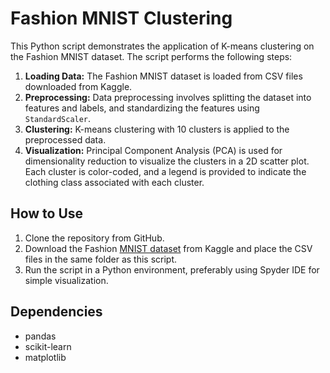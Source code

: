 # Fashion MNIST Clustering

This Python script demonstrates the application of K-means clustering on the Fashion MNIST dataset. The script performs the following steps:

1. **Loading Data:** The Fashion MNIST dataset is loaded from CSV files downloaded from Kaggle.
2. **Preprocessing:** Data preprocessing involves splitting the dataset into features and labels, and standardizing the features using `StandardScaler`.
3. **Clustering:** K-means clustering with 10 clusters is applied to the preprocessed data.
4. **Visualization:** Principal Component Analysis (PCA) is used for dimensionality reduction to visualize the clusters in a 2D scatter plot. Each cluster is color-coded, and a legend is provided to indicate the clothing class associated with each cluster.

## How to Use
1. Clone the repository from GitHub.
2. Download the Fashion [MNIST dataset](https://www.kaggle.com/datasets/zalando-research/fashionmnist) from Kaggle and place the CSV files in the same folder as this script.
3. Run the script in a Python environment, preferably using Spyder IDE for simple visualization.

## Dependencies
- pandas
- scikit-learn
- matplotlib
